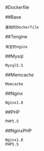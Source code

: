 #Dockerfile

##Base
	
	基础的Dockerfile

##Tengine

	淘宝的nginx

##Mysql

	Mysql5.5	

##Memcache

	Memcache

##Nginx

	Nginx1.8

##PHP

	PHP5.5

##NginxPHP

	Nginx1.8
	PHP5.5
